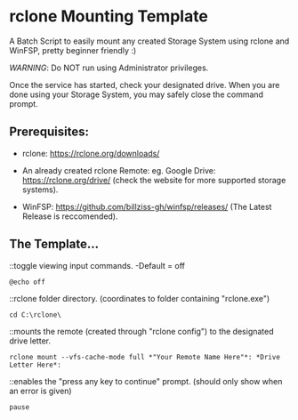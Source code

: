 # rclone Mounting Template
A Batch Script to easily mount any created Storage System using rclone and WinFSP, pretty beginner friendly :)

*WARNING*: Do NOT run using Administrator privileges.

Once the service has started, check your designated drive.
When you are done using your Storage System, you may safely close the command prompt.

## Prerequisites:
* rclone: https://rclone.org/downloads/

* An already created rclone Remote: eg. Google Drive: https://rclone.org/drive/ (check the website for more supported storage systems). 

* WinFSP: https://github.com/billziss-gh/winfsp/releases/ (The Latest Release is reccomended).

## The Template...

::toggle viewing input commands. -Default = off
	
	@echo off	

::rclone folder directory. (coordinates to folder containing "rclone.exe")
	
	cd C:\rclone\

::mounts the remote (created through "rclone config") to the designated drive letter.
	
	rclone mount --vfs-cache-mode full *"Your Remote Name Here"*: *Drive Letter Here*:

::enables the "press any key to continue" prompt. (should only show when an error is given)
	
	pause
